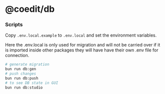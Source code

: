 # @coedit/db

### Scripts

Copy `.env.local.example` to `.env.local` and set the environment variables.

Here the .env.local is only used for migration and will not be carried over if it is imported inside other packages they will have have their own .env file for connection.

```bash
# generate migration
bun run db:gen
# push changes
bun run db:push
# to see DB state in GUI
bun run db:studio
```
